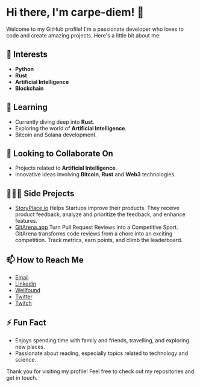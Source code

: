 # Hi there, I'm carpe-diem! 👋

Welcome to my GitHub profile! I'm a passionate developer who loves to code and create amazing projects. Here's a little bit about me:

## 👀 Interests
- **Python**
- **Rust**
- **Artificial Intelligence**
- **Blockchain**

## 🌱 Learning
- Currently diving deep into **Rust**.
- Exploring the world of **Artificial Intelligence**.
- Bitcoin and Solana development.

## 👯 Looking to Collaborate On
- Projects related to **Artificial Intelligence**.
- Innovative ideas involving **Bitcoin**, **Rust** and **Web3** technologies.

## 👷🏻‍♂️ Side Prejects
- [StoryPlace.io](https://storyplace.io) Helps Startups improve their products. They receive product feedback, analyze and prioritize the feedback, and enhance features.
- [GitArena.app](https://gitarena.app) Turn Pull Request Reviews into a Competitive Sport. GitArena transforms code reviews from a chore into an exciting competition. Track metrics, earn points, and climb the leaderboard.
 
## 📫 How to Reach Me
- [Email](mailto:alberto@paparelli.com.ar)
- [Linkedin](https://www.linkedin.com/in/paparelli/)
- [Wellfound](https://wellfound.com/u/paparelli)
- [Twitter](https://twitter.com/carpedev)
- [Twitch](https://www.twitch.tv/carpedev)

## ⚡ Fun Fact
- Enjoys spending time with family and friends, travelling, and exploring new places.
- Passionate about reading, especially topics related to technology and science.

Thank you for visiting my profile! Feel free to check out my repositories and get in touch.
